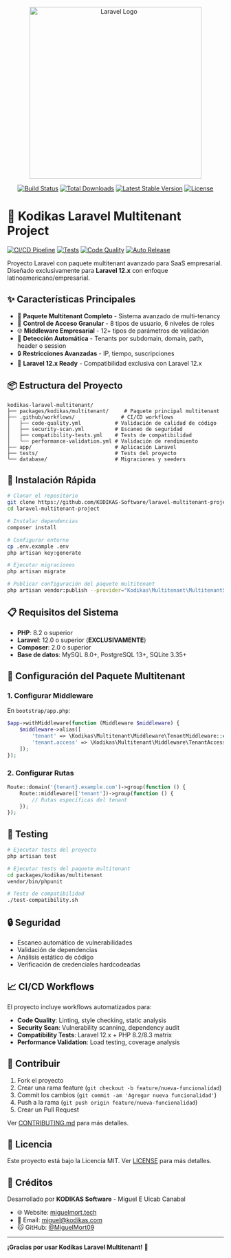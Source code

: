 <p align="center"><a href="https://laravel.com" target="_blank"><img src="https://raw.githubusercontent.com/laravel/art/master/logo-lockup/5%20SVG/2%20CMYK/1%20Full%20Color/laravel-logolockup-cmyk-red.svg" width="400" alt="Laravel Logo"></a></p>

<p align="center">
<a href="https://github.com/laravel/framework/actions"><img src="https://github.com/laravel/framework/workflows/tests/badge.svg" alt="Build Status"></a>
<a href="https://packagist.org/packages/laravel/framework"><img src="https://img.shields.io/packagist/dt/laravel/framework" alt="Total Downloads"></a>
<a href="https://packagist.org/packages/laravel/framework"><img src="https://img.shields.io/packagist/v/laravel/framework" alt="Latest Stable Version"></a>
<a href="https://packagist.org/packages/laravel/framework"><img src="https://img.shields.io/packagist/l/laravel/framework" alt="License"></a>
</p>

# 🏢 Kodikas Laravel Multitenant Project

[![CI/CD Pipeline](https://github.com/KODIKAS-Software/laravel-multitenant-project/workflows/CI%2FCD%20Pipeline/badge.svg)](https://github.com/KODIKAS-Software/laravel-multitenant-project/actions)
[![Tests](https://github.com/KODIKAS-Software/laravel-multitenant-project/workflows/CI%2FCD%20Pipeline/badge.svg?event=push)](https://github.com/KODIKAS-Software/laravel-multitenant-project/actions)
[![Code Quality](https://github.com/KODIKAS-Software/laravel-multitenant-project/workflows/CI%2FCD%20Pipeline/badge.svg?job=code-quality)](https://github.com/KODIKAS-Software/laravel-multitenant-project/actions)
[![Auto Release](https://github.com/KODIKAS-Software/laravel-multitenant-project/workflows/CI%2FCD%20Pipeline/badge.svg?job=auto-release)](https://github.com/KODIKAS-Software/laravel-multitenant-project/actions)

Proyecto Laravel con paquete multitenant avanzado para SaaS empresarial. Diseñado exclusivamente para **Laravel 12.x** con enfoque latinoamericano/empresarial.

## ✨ Características Principales

- 🏢 **Paquete Multitenant Completo** - Sistema avanzado de multi-tenancy
- 🔐 **Control de Acceso Granular** - 8 tipos de usuario, 6 niveles de roles
- 🌐 **Middleware Empresarial** - 12+ tipos de parámetros de validación
- 🎯 **Detección Automática** - Tenants por subdomain, domain, path, header o session
- 🔒 **Restricciones Avanzadas** - IP, tiempo, suscripciones
- 🚀 **Laravel 12.x Ready** - Compatibilidad exclusiva con Laravel 12.x

## 📦 Estructura del Proyecto

```
kodikas-laravel-multitenant/
├── packages/kodikas/multitenant/     # Paquete principal multitenant
├── .github/workflows/               # CI/CD workflows
│   ├── code-quality.yml           # Validación de calidad de código
│   ├── security-scan.yml          # Escaneo de seguridad
│   ├── compatibility-tests.yml    # Tests de compatibilidad
│   └── performance-validation.yml # Validación de rendimiento
├── app/                           # Aplicación Laravel
├── tests/                         # Tests del proyecto
└── database/                      # Migraciones y seeders
```

## 🚀 Instalación Rápida

```bash
# Clonar el repositorio
git clone https://github.com/KODIKAS-Software/laravel-multitenant-project.git
cd laravel-multitenant-project

# Instalar dependencias
composer install

# Configurar entorno
cp .env.example .env
php artisan key:generate

# Ejecutar migraciones
php artisan migrate

# Publicar configuración del paquete multitenant
php artisan vendor:publish --provider="Kodikas\Multitenant\MultitenantServiceProvider"
```

## 📋 Requisitos del Sistema

- **PHP**: 8.2 o superior
- **Laravel**: 12.0 o superior (**EXCLUSIVAMENTE**)
- **Composer**: 2.0 o superior
- **Base de datos**: MySQL 8.0+, PostgreSQL 13+, SQLite 3.35+

## 🔧 Configuración del Paquete Multitenant

### 1. Configurar Middleware

En `bootstrap/app.php`:

```php
$app->withMiddleware(function (Middleware $middleware) {
    $middleware->alias([
        'tenant' => \Kodikas\Multitenant\Middleware\TenantMiddleware::class,
        'tenant.access' => \Kodikas\Multitenant\Middleware\TenantAccessMiddleware::class,
    ]);
});
```

### 2. Configurar Rutas

```php
Route::domain('{tenant}.example.com')->group(function () {
    Route::middleware(['tenant'])->group(function () {
        // Rutas específicas del tenant
    });
});
```

## 🧪 Testing

```bash
# Ejecutar tests del proyecto
php artisan test

# Ejecutar tests del paquete multitenant
cd packages/kodikas/multitenant
vendor/bin/phpunit

# Tests de compatibilidad
./test-compatibility.sh
```

## 🔒 Seguridad

- Escaneo automático de vulnerabilidades
- Validación de dependencias
- Análisis estático de código
- Verificación de credenciales hardcodeadas

## 📈 CI/CD Workflows

El proyecto incluye workflows automatizados para:

- **Code Quality**: Linting, style checking, static analysis
- **Security Scan**: Vulnerability scanning, dependency audit
- **Compatibility Tests**: Laravel 12.x + PHP 8.2/8.3 matrix
- **Performance Validation**: Load testing, coverage analysis

## 🤝 Contribuir

1. Fork el proyecto
2. Crear una rama feature (`git checkout -b feature/nueva-funcionalidad`)
3. Commit los cambios (`git commit -am 'Agregar nueva funcionalidad'`)
4. Push a la rama (`git push origin feature/nueva-funcionalidad`)
5. Crear un Pull Request

Ver [CONTRIBUTING.md](CONTRIBUTING.md) para más detalles.

## 📄 Licencia

Este proyecto está bajo la Licencia MIT. Ver [LICENSE](LICENSE) para más detalles.

## 👥 Créditos

Desarrollado por **KODIKAS Software** - Miguel E Uicab Canabal

- 🌐 Website: [miguelmort.tech](https://miguelmort.tech)
- 📧 Email: miguel@kodikas.com
- 🐱 GitHub: [@MiguelMort09](https://github.com/MiguelMort09)

---

**¡Gracias por usar Kodikas Laravel Multitenant!** 🚀
